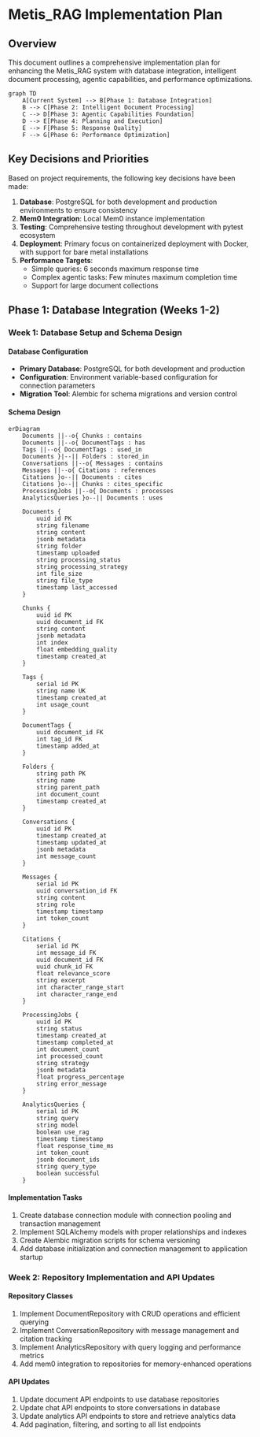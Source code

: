 # Metis_RAG Implementation Plan

## Overview

This document outlines a comprehensive implementation plan for enhancing the Metis_RAG system with database integration, intelligent document processing, agentic capabilities, and performance optimizations.

```mermaid
graph TD
    A[Current System] --> B[Phase 1: Database Integration]
    B --> C[Phase 2: Intelligent Document Processing]
    C --> D[Phase 3: Agentic Capabilities Foundation]
    D --> E[Phase 4: Planning and Execution]
    E --> F[Phase 5: Response Quality]
    F --> G[Phase 6: Performance Optimization]
```

## Key Decisions and Priorities

Based on project requirements, the following key decisions have been made:

1. **Database**: PostgreSQL for both development and production environments to ensure consistency
2. **Mem0 Integration**: Local Mem0 instance implementation
3. **Testing**: Comprehensive testing throughout development with pytest ecosystem
4. **Deployment**: Primary focus on containerized deployment with Docker, with support for bare metal installations
5. **Performance Targets**: 
   - Simple queries: 6 seconds maximum response time
   - Complex agentic tasks: Few minutes maximum completion time
   - Support for large document collections

## Phase 1: Database Integration (Weeks 1-2)

### Week 1: Database Setup and Schema Design

#### Database Configuration
- **Primary Database**: PostgreSQL for both development and production
- **Configuration**: Environment variable-based configuration for connection parameters
- **Migration Tool**: Alembic for schema migrations and version control

#### Schema Design

```mermaid
erDiagram
    Documents ||--o{ Chunks : contains
    Documents ||--o{ DocumentTags : has
    Tags ||--o{ DocumentTags : used_in
    Documents }|--|| Folders : stored_in
    Conversations ||--o{ Messages : contains
    Messages ||--o{ Citations : references
    Citations }o--|| Documents : cites
    Citations }o--|| Chunks : cites_specific
    ProcessingJobs ||--o{ Documents : processes
    AnalyticsQueries }o--|| Documents : uses
    
    Documents {
        uuid id PK
        string filename
        string content
        jsonb metadata
        string folder
        timestamp uploaded
        string processing_status
        string processing_strategy
        int file_size
        string file_type
        timestamp last_accessed
    }
    
    Chunks {
        uuid id PK
        uuid document_id FK
        string content
        jsonb metadata
        int index
        float embedding_quality
        timestamp created_at
    }
    
    Tags {
        serial id PK
        string name UK
        timestamp created_at
        int usage_count
    }
    
    DocumentTags {
        uuid document_id FK
        int tag_id FK
        timestamp added_at
    }
    
    Folders {
        string path PK
        string name
        string parent_path
        int document_count
        timestamp created_at
    }
    
    Conversations {
        uuid id PK
        timestamp created_at
        timestamp updated_at
        jsonb metadata
        int message_count
    }
    
    Messages {
        serial id PK
        uuid conversation_id FK
        string content
        string role
        timestamp timestamp
        int token_count
    }
    
    Citations {
        serial id PK
        int message_id FK
        uuid document_id FK
        uuid chunk_id FK
        float relevance_score
        string excerpt
        int character_range_start
        int character_range_end
    }
    
    ProcessingJobs {
        uuid id PK
        string status
        timestamp created_at
        timestamp completed_at
        int document_count
        int processed_count
        string strategy
        jsonb metadata
        float progress_percentage
        string error_message
    }
    
    AnalyticsQueries {
        serial id PK
        string query
        string model
        boolean use_rag
        timestamp timestamp
        float response_time_ms
        int token_count
        jsonb document_ids
        string query_type
        boolean successful
    }
```

#### Implementation Tasks
1. Create database connection module with connection pooling and transaction management
2. Implement SQLAlchemy models with proper relationships and indexes
3. Create Alembic migration scripts for schema versioning
4. Add database initialization and connection management to application startup

### Week 2: Repository Implementation and API Updates

#### Repository Classes
1. Implement DocumentRepository with CRUD operations and efficient querying
2. Implement ConversationRepository with message management and citation tracking
3. Implement AnalyticsRepository with query logging and performance metrics
4. Add mem0 integration to repositories for memory-enhanced operations

#### API Updates
1. Update document API endpoints to use database repositories
2. Update chat API endpoints to store conversations in database
3. Update analytics API endpoints to store and retrieve analytics data
4. Add pagination, filtering, and sorting to all list endpoints